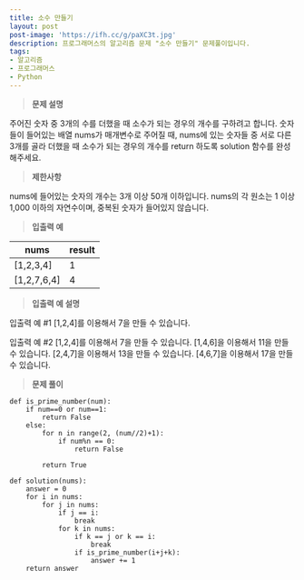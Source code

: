 ```yaml
---
title: 소수 만들기
layout: post
post-image: 'https://ifh.cc/g/paXC3t.jpg'
description: 프로그래머스의 알고리즘 문제 "소수 만들기" 문제풀이입니다.
tags:
- 알고리즘
- 프로그래머스
- Python
---
```



>**문제 설명**

주어진 숫자 중 3개의 수를 더했을 때 소수가 되는 경우의 개수를 구하려고 합니다. 숫자들이 들어있는 배열 nums가 매개변수로 주어질 때, nums에 있는 숫자들 중 서로 다른 3개를 골라 더했을 때 소수가 되는 경우의 개수를 return 하도록 solution 함수를 완성해주세요.

>**제한사항**


nums에 들어있는 숫자의 개수는 3개 이상 50개 이하입니다.
nums의 각 원소는 1 이상 1,000 이하의 자연수이며, 중복된 숫자가 들어있지 않습니다.


>**입출력 예**

| nums | result |
|--|--|
| [1,2,3,4] | 1 |
| [1,2,7,6,4] | 4 |

>**입출력 예 설명**

입출력 예 #1
[1,2,4]를 이용해서 7을 만들 수 있습니다.

입출력 예 #2
[1,2,4]를 이용해서 7을 만들 수 있습니다.
[1,4,6]을 이용해서 11을 만들 수 있습니다.
[2,4,7]을 이용해서 13을 만들 수 있습니다.
[4,6,7]을 이용해서 17을 만들 수 있습니다.

>**문제 풀이**

    def is_prime_number(num):
        if num==0 or num==1:
            return False
        else:
            for n in range(2, (num//2)+1):
                if num%n == 0:
                    return False
            
            return True
    
    def solution(nums):
        answer = 0
        for i in nums:
            for j in nums:
                if j == i:
                    break
                for k in nums:
                    if k == j or k == i:
                        break
                    if is_prime_number(i+j+k):
                        answer += 1
        return answer


